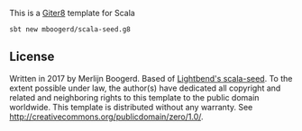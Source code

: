 This is a [Giter8][g8] template for Scala

```
sbt new mboogerd/scala-seed.g8
```

License
-------
Written in 2017 by Merlijn Boogerd. Based of [Lightbend's scala-seed](https://github.com/scala/scala-seed.g8).
To the extent possible under law, the author(s) have dedicated all copyright and related and neighboring rights to
this template to the public domain worldwide. This template is distributed without any warranty.
See <http://creativecommons.org/publicdomain/zero/1.0/>.

[g8]: http://www.foundweekends.org/giter8/
